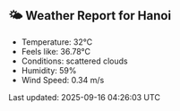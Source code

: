 <!-- WEATHER-START -->
## 🌤 Weather Report for Hanoi

- Temperature: 32°C
- Feels like: 36.78°C
- Conditions: scattered clouds
- Humidity: 59%
- Wind Speed: 0.34 m/s

Last updated: 2025-09-16 04:26:03 UTC
<!-- WEATHER-END -->
